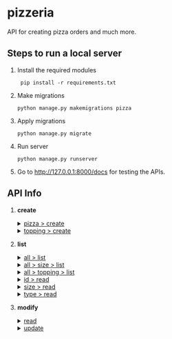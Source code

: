 # pizzeria

API for creating pizza orders and much more.

## Steps to run a local server

1. Install the required modules
   ```shell
    pip install -r requirements.txt
    ```
2. Make migrations
    ```shell
    python manage.py makemigrations pizza
    ```
3. Apply migrations
    ```shell
    python manage.py migrate
    ```
4. Run server
    ```shell
    python manage.py runserver
    ```
5. Go to http://127.0.0.1:8000/docs for testing the APIs.


## API Info

1. **create**
    <details><summary><ins>pizza > create</ins></summary>
    
    - POST `/api/create/pizza/`
    
        | Parameter  | Description |
        | ------------- | ------------- |
        | `pizza_type` **(required)** | Type of pizza (*i.e.* regular or square)  |
        | `pizza_size` **(required)** | Size of pizza (*e.g.* small, medium, large, etc.)  |
        | `topping` **(required)**    | Topping on the pizza (*e.g.* tomato, onion, cheese, corn, etc.)|
    
    - **Example**
        ```shell
        # Load the schema document
        coreapi get http://127.0.0.1:8000/docs/
        
        # Interact with the API endpoint
        coreapi action create pizza create -p pizza_type="Regular" -p pizza_size="Large" -p topping='["Tomato","Cheese"]'
        ```
    
    - **Result**
        ```json
        {
            "id": 5,
            "pizza_type": "Regular",
            "pizza_size": "Large",
            "topping": [
            "Cheese",
            "Tomato"
            ]
        }
        ```
    </details>

    <details><summary><ins>topping > create</ins></summary>
    
    - POST `/api/create/topping/`
    
        | Parameter  | Description |
        | ------------- | ------------- |
        | `topping` **(required)**    | Topping on the pizza (*e.g.* tomato, onion, cheese, corn, etc.)|
        
    - **Example**
        ```shell
        # Load the schema document
        coreapi get http://127.0.0.1:8000/docs/
        
        # Interact with the API endpoint
        coreapi action create topping create -p topping="Mushroom"
        ```
    - **Result**
        ```json
        {
            "topping": "Mushroom"
        }
        ```
    
    </details>

2. **list**
    <details>
    <summary><ins>all > list</ins></summary>
   
    - GET `/api/list/all/`
    - **Example**
        ```shell
        # Load the schema document
        coreapi get http://127.0.0.1:8000/docs/
        
        # Interact with the API endpoint
        coreapi action list all list
        ```
    - <details><summary>Result</summary>
      
        ```json
        [
            {
                "id": 1,
                "pizza_type": "Regular",
                "pizza_size": "Small",
                "topping": [
                    "Cheese",
                    "Corn"
                ]
            },
            {
                "id": 2,
                "pizza_type": "Regular",
                "pizza_size": "Small",
                "topping": [
                    "Cheese",
                    "Corn",
                    "Mushroom",
                    "Onion"
                ]
            }
        ]
        ```
    </details>
    
    </details>

    <details>
    <summary><ins>all > size > list</ins></summary>
    
    - GET `/api/list/all/size/`
    
    - **Example**
    
        ```shell
        # Load the schema document
        coreapi get http://127.0.0.1:8000/docs/
        
        # Interact with the API endpoint
        coreapi action list all size list
        ```
    - **Result**
    
        ```json
        [
            {
                "size": "Small"
            },
            {
                "size": "Medium"
            },
            {
                "size": "Large"
            },
            {
                "size": "Extra large"
            }
        ]
        ```
    </details>

    <details>
    <summary><ins>all > topping > list</ins></summary>
    
    - GET `/api/list/all/topping/`
    
    - **Example**
    
        ```shell
        # Load the schema document
        coreapi get http://127.0.0.1:8000/docs/
        
        # Interact with the API endpoint
        coreapi action list all toppings list
        ```
    - **Result**
    
        ```json
        [
            {
                "topping": "Cheese"
            },
            {
                "topping": "Corn"
            },
            {
                "topping": "Tomato"
            },
            {
                "topping": "Jalapeno"
            }
        ]
        ```
    </details>

    <details><summary><ins>id > read</ins></summary>
    
    - GET `/api/list/{id}/`
    
        | Parameter  | Description |
        | ------------- | ------------- |
        | `id` **(required)** | Pizza ID  |
    
    - **Example**
        ```shell
        # Load the schema document
        coreapi get http://127.0.0.1:8000/docs/
        
        # Interact with the API endpoint
        coreapi action list read -p id=2
        ```
    
    - **Result**
        ```json
        [
            {
                "id": 2,
                "pizza_type": "Regular",
                "pizza_size": "Extra large",
                "topping": [
                    "Onion"
                ]
            }
        ]
        ```
    </details>

    <details><summary><ins>size > read</ins></summary>
    
    - GET `/api/list/size/{size}/`
    
        | Parameter  | Description |
        | ------------- | ------------- |
        | `size` **(required)**    | Size of pizza |
    
    - **Example**
    ```shell
    # Load the schema document
    coreapi get http://127.0.0.1:8000/docs/
    
    # Interact with the API endpoint
    coreapi action list size read -p size="Large"
    ```
    - <details><summary>Result</summary>
      
        ```json
        [
            {
                "id": 3,
                "pizza_type": "Regular",
                "pizza_size": "Large",
                "topping": [
                    "Onion",
                    "Tomato"
                ]
            },
            {
                "id": 4,
                "pizza_type": "Regular",
                "pizza_size": "Large",
                "topping": [
                    "Cheese",
                    "Tomato"
                ]
            },
            {
                "id": 5,
                "pizza_type": "Regular",
                "pizza_size": "Large",
                "topping": [
                    "Cheese",
                    "Tomato"
                ]
            },
            {
                "id": 6,
                "pizza_type": "Regular",
                "pizza_size": "Large",
                "topping": [
                    "Cheese",
                    "Tomato"
                ]
            }
        ]

        ```
    </details>
    </details>

    <details><summary><ins>type > read</ins></summary>
    
    - GET `/api/list/type/{type}/`
    
        | Parameter  | Description |
        | ------------- | ------------- |
        | `type` **(required)**    | Size of pizza |
    
    - **Example**
        ```shell
        # Load the schema document
        coreapi get http://127.0.0.1:8000/docs/
        
        # Interact with the API endpoint
        coreapi action list read_0 -p type="Regular"
        ```
    - <details>
        <summary>Result</summary>
    
        ```json
        [
            {
                "id": 2,
                "pizza_type": "Regular",
                "pizza_size": "Extra large",
                "topping": [
                    "Onion"
                ]
            },
            {
                "id": 3,
                "pizza_type": "Regular",
                "pizza_size": "Large",
                "topping": [
                    "Onion",
                    "Tomato"
                ]
            }
        ]
        ```
    </details>
    </details>

3. **modify**
    <details>
    <summary><ins>read</ins></summary>
   
    - GET `/api/modify/{id}/`
    - **Example**
        ```shell
        # Load the schema document
        coreapi get http://127.0.0.1:8000/docs/
        
        # Interact with the API endpoint
        coreapi action modify read -p id=1
        ```
    - <details><summary>Result</summary>
      
        ```json
        [
            {
                "id": 1,
                "pizza_type": "Regular",
                "pizza_size": "Small",
                "topping": [
                    "Cheese",
                    "Corn"
                ]
            }
        ]
        ```
    </details>
    
    </details>
   
    <details>
    <summary><ins>update</ins></summary>
   
    - GET `/api/modify/{id}/`
    - **Example**
        ```shell
        # Load the schema document
        coreapi get http://127.0.0.1:8000/docs/
        
        # Interact with the API endpoint
        coreapi action modify update -p id=2 -p pizza_type="Square" -p pizza_size="Large" -p topping='["Mushroom", "Cheese", "Tomato"]'
        ```
    - <details><summary>Result</summary>
      
        ```json
        [
            {
                "id": 2,
                "pizza_type": "Square",
                "pizza_size": "Large",
                "topping": [
                    "Mushroom",
                    "Cheese",
                    "Tomato"
                ]
            }
        ]
        ```
    </details>
    
    </details>